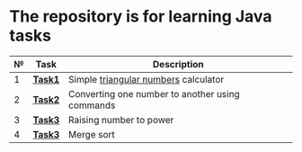 # The repository is for learning Java tasks
|№|**Task**|**Description**|
|--|--|--|
|1|**[Task1](https://github.com/iamseryy/tasks_learn_java/tree/main/task1)**|Simple [triangular numbers](https://ru.wikipedia.org/wiki/%D0%A2%D1%80%D0%B5%D1%83%D0%B3%D0%BE%D0%BB%D1%8C%D0%BD%D0%BE%D0%B5_%D1%87%D0%B8%D1%81%D0%BB%D0%BE) calculator|
|2|**[Task2](https://github.com/iamseryy/tasks_learn_java/tree/main/task2)**|Converting one number to another using commands|
|3|**[Task3](https://github.com/iamseryy/tasks_learn_java/tree/main/task3)**|Raising number to power|
|4|**[Task3](https://github.com/iamseryy/tasks_learn_java/tree/main/task4)**|Merge sort|